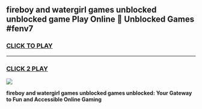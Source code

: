 
## fireboy and watergirl games unblocked unblocked game Play Online 👋 Unblocked Games #fenv7
<h3>
<a href="https://premium.freeplayer.one?title=fireboy_and_watergirl_games_unblocked&ref=21F">CLICK TO PLAY</a></h3>
<hr>

<h3>
<a href="https://premium.freeplayer.one?title=fireboy_and_watergirl_games_unblocked&ref=21F">CLICK 2 PLAY</a>
  
</h3>

<a href="https://premium.freeplayer.one?title=fireboy_and_watergirl_games_unblocked&ref=21F/"><img src="https://clearcache.store/games.png"></a>


**fireboy and watergirl games unblocked games unblocked: Your Gateway to Fun and Accessible Online Gaming**
